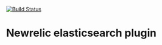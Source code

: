 [![Build Status](https://travis-ci.org/s12v/newrelic-elasticsearch.svg?branch=master)](https://travis-ci.org/s12v/newrelic-elasticsearch)

# Newrelic elasticsearch plugin
